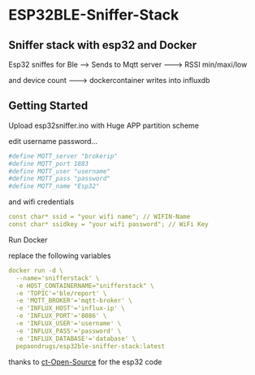 # ESP32BLE-Sniffer-Stack

## Sniffer stack with esp32 and Docker

Esp32 sniffes for Ble --> Sends to Mqtt server ---> RSSI min/maxi/low 

and device count ---> dockercontainer writes into influxdb


## Getting Started

Upload esp32sniffer.ino with Huge APP partition scheme

edit username password...
```yaml
#define MQTT_server "brokerip"
#define MQTT_port 1883
#define MQTT_user "username"
#define MQTT_pass "password"
#define MQTT_name "Esp32"
```
and wifi credentials
```yaml
const char* ssid = "your wifi name"; // WIFIN-Name
const char* ssidkey = "your wifi password"; // WiFi Key
```

Run Docker 

replace the following variables

```yaml
docker run -d \
  --name='snifferstack' \
  -e HOST_CONTAINERNAME="snifferstack" \
  -e 'TOPIC'='ble/report' \
  -e 'MQTT_BROKER'='mqtt-broker' \
  -e 'INFLUX_HOST'='influx-ip' \
  -e 'INFLUX_PORT'='8086' \
  -e 'INFLUX_USER'='username' \
  -e 'INFLUX_PASS'='password' \
  -e 'INFLUX_DATABASE'='database' \
  pepaondrugs/esp32ble-sniffer-stack:latest
  ```


thanks to [ct-Open-Source](https://github.com/ct-Open-Source/esp32-bt-mqtt-scanner/blob/fb5163728d1f0f77dccba8ccc45dc972ff15c33b/Bluetooth-MQTT.ino) for the esp32 code
